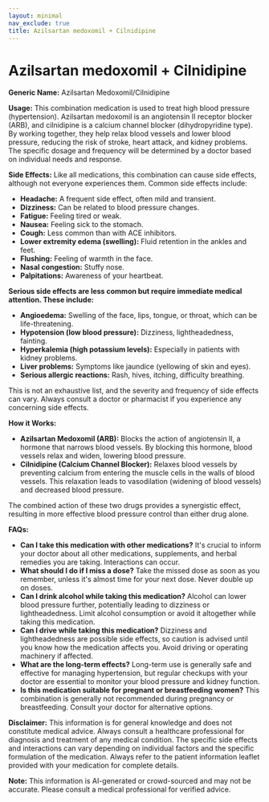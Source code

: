 ```yaml
---
layout: minimal
nav_exclude: true
title: Azilsartan medoxomil + Cilnidipine
---
```


# Azilsartan medoxomil + Cilnidipine

**Generic Name:** Azilsartan Medoxomil/Cilnidipine

**Usage:** This combination medication is used to treat high blood pressure (hypertension).  Azilsartan medoxomil is an angiotensin II receptor blocker (ARB), and cilnidipine is a calcium channel blocker (dihydropyridine type).  By working together, they help relax blood vessels and lower blood pressure, reducing the risk of stroke, heart attack, and kidney problems.  The specific dosage and frequency will be determined by a doctor based on individual needs and response.

**Side Effects:**  Like all medications, this combination can cause side effects, although not everyone experiences them. Common side effects include:

* **Headache:**  A frequent side effect, often mild and transient.
* **Dizziness:** Can be related to blood pressure changes.
* **Fatigue:** Feeling tired or weak.
* **Nausea:** Feeling sick to the stomach.
* **Cough:** Less common than with ACE inhibitors.
* **Lower extremity edema (swelling):**  Fluid retention in the ankles and feet.
* **Flushing:** Feeling of warmth in the face.
* **Nasal congestion:** Stuffy nose.
* **Palpitations:**  Awareness of your heartbeat.


**Serious side effects are less common but require immediate medical attention. These include:**

* **Angioedema:** Swelling of the face, lips, tongue, or throat, which can be life-threatening.
* **Hypotension (low blood pressure):**  Dizziness, lightheadedness, fainting.
* **Hyperkalemia (high potassium levels):**  Especially in patients with kidney problems.
* **Liver problems:**  Symptoms like jaundice (yellowing of skin and eyes).
* **Serious allergic reactions:**  Rash, hives, itching, difficulty breathing.


This is not an exhaustive list, and the severity and frequency of side effects can vary.  Always consult a doctor or pharmacist if you experience any concerning side effects.

**How it Works:**

* **Azilsartan Medoxomil (ARB):** Blocks the action of angiotensin II, a hormone that narrows blood vessels. By blocking this hormone, blood vessels relax and widen, lowering blood pressure.
* **Cilnidipine (Calcium Channel Blocker):** Relaxes blood vessels by preventing calcium from entering the muscle cells in the walls of blood vessels. This relaxation leads to vasodilation (widening of blood vessels) and decreased blood pressure.

The combined action of these two drugs provides a synergistic effect, resulting in more effective blood pressure control than either drug alone.

**FAQs:**

* **Can I take this medication with other medications?**  It's crucial to inform your doctor about all other medications, supplements, and herbal remedies you are taking.  Interactions can occur.
* **What should I do if I miss a dose?**  Take the missed dose as soon as you remember, unless it's almost time for your next dose.  Never double up on doses.
* **Can I drink alcohol while taking this medication?**  Alcohol can lower blood pressure further, potentially leading to dizziness or lightheadedness.  Limit alcohol consumption or avoid it altogether while taking this medication.
* **Can I drive while taking this medication?** Dizziness and lightheadedness are possible side effects, so caution is advised until you know how the medication affects you.  Avoid driving or operating machinery if affected.
* **What are the long-term effects?**  Long-term use is generally safe and effective for managing hypertension, but regular checkups with your doctor are essential to monitor your blood pressure and kidney function.
* **Is this medication suitable for pregnant or breastfeeding women?** This combination is generally not recommended during pregnancy or breastfeeding.  Consult your doctor for alternative options.


**Disclaimer:** This information is for general knowledge and does not constitute medical advice. Always consult a healthcare professional for diagnosis and treatment of any medical condition.  The specific side effects and interactions can vary depending on individual factors and the specific formulation of the medication.  Always refer to the patient information leaflet provided with your medication for complete details.


**Note:** This information is AI-generated or crowd-sourced and may not be accurate. Please consult a medical professional for verified advice.
